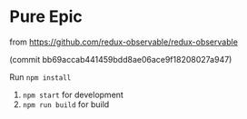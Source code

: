 # Pure Epic

from https://github.com/redux-observable/redux-observable

(commit bb69accab441459bdd8ae06ace9f18208027a947)

Run `npm install`

  1. `npm start` for development
  2. `npm run build` for build
